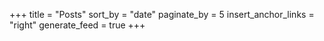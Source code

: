 +++
title = "Posts"
sort_by = "date"
paginate_by = 5
insert_anchor_links = "right"
generate_feed = true
+++